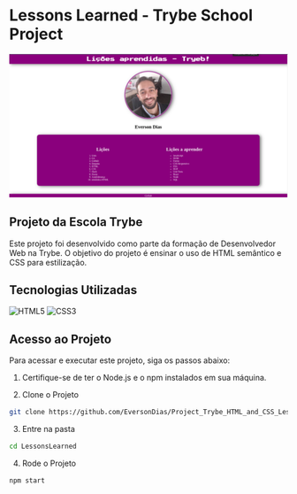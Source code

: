 # Lessons Learned - Trybe School Project

![Lessons Learned](readme/cardProject/main.png)

## Projeto da Escola Trybe

Este projeto foi desenvolvido como parte da formação de Desenvolvedor Web na Trybe. O objetivo do projeto é ensinar o uso de HTML semântico e CSS para estilização.

## Tecnologias Utilizadas

![HTML5](https://img.shields.io/badge/html5-%23E34F26.svg?style=for-the-badge&logo=html5&logoColor=white)
![CSS3](https://img.shields.io/badge/css3-%231572B6.svg?style=for-the-badge&logo=css3&logoColor=white)

## Acesso ao Projeto

Para acessar e executar este projeto, siga os passos abaixo:

1. Certifique-se de ter o Node.js e o npm instalados em sua máquina.

2. Clone o Projeto

```bash
git clone https://github.com/EversonDias/Project_Trybe_HTML_and_CSS_Lessons_Learned.git LessonsLearned
```

3. Entre na pasta

```bash
cd LessonsLearned
```

4. Rode o Projeto

```bash
npm start
```
